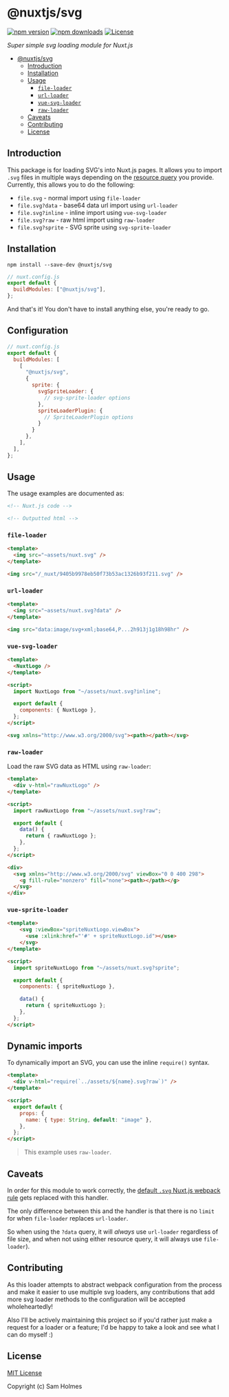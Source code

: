 # @nuxtjs/svg

[![npm version][npm-version-src]][npm-version-href]
[![npm downloads][npm-downloads-src]][npm-downloads-href]
[![License][license-src]][license-href]

_Super simple svg loading module for Nuxt.js_

- [@nuxtjs/svg](#nuxtjssvg)
  - [Introduction](#introduction)
  - [Installation](#installation)
  - [Usage](#usage)
    - [`file-loader`](#file-loader)
    - [`url-loader`](#url-loader)
    - [`vue-svg-loader`](#vue-svg-loader)
    - [`raw-loader`](#raw-loader)
  - [Caveats](#caveats)
  - [Contributing](#contributing)
  - [License](#license)

## Introduction

This package is for loading SVG's into Nuxt.js pages. It allows you to import `.svg` files in multiple ways depending on the [resource query](https://webpack.js.org/configuration/module/#rule-resourcequery) you provide. Currently, this allows you to do the following:

- `file.svg` - normal import using `file-loader`
- `file.svg?data` - base64 data url import using `url-loader`
- `file.svg?inline` - inline import using `vue-svg-loader`
- `file.svg?raw` - raw html import using `raw-loader`
- `file.svg?sprite` - SVG sprite using `svg-sprite-loader`

## Installation

```shell
npm install --save-dev @nuxtjs/svg
```

```javascript
// nuxt.config.js
export default {
  buildModules: ["@nuxtjs/svg"],
};
```

And that's it! You don't have to install anything else, you're ready to go.

## Configuration

```javascript
// nuxt.config.js
export default {
  buildModules: [
    [
      "@nuxtjs/svg",
      {
        sprite: {
          svgSpriteLoader: {
            // svg-sprite-loader options
          },
          spriteLoaderPlugin: {
            // SpriteLoaderPlugin options
          }
        }
      },
    ],
  ],
};
```

## Usage

The usage examples are documented as:

```html
<!-- Nuxt.js code -->
```

```html
<!-- Outputted html -->
```

### `file-loader`

```html
<template>
  <img src="~assets/nuxt.svg" />
</template>
```

```html
<img src="/_nuxt/9405b9978eb50f73b53ac1326b93f211.svg" />
```

### `url-loader`

```html
<template>
  <img src="~assets/nuxt.svg?data" />
</template>
```

```html
<img src="data:image/svg+xml;base64,P...2h913j1g18h98hr" />
```

### `vue-svg-loader`

```html
<template>
  <NuxtLogo />
</template>

<script>
  import NuxtLogo from "~/assets/nuxt.svg?inline";

  export default {
    components: { NuxtLogo },
  };
</script>
```

```html
<svg xmlns="http://www.w3.org/2000/svg"><path></path></svg>
```

### `raw-loader`

Load the raw SVG data as HTML using `raw-loader`:

```html
<template>
  <div v-html="rawNuxtLogo" />
</template>

<script>
  import rawNuxtLogo from "~/assets/nuxt.svg?raw";

  export default {
    data() {
      return { rawNuxtLogo };
    },
  };
</script>
```

```html
<div>
  <svg xmlns="http://www.w3.org/2000/svg" viewBox="0 0 400 298">
    <g fill-rule="nonzero" fill="none"><path></path></g>
  </svg>
</div>
```

### `vue-sprite-loader`

```html
<template>
    <svg :viewBox="spriteNuxtLogo.viewBox">
      <use :xlink:href="'#' + spriteNuxtLogo.id"></use>
    </svg>
</template>

<script>
  import spriteNuxtLogo from "~/assets/nuxt.svg?sprite";

  export default {
    components: { spriteNuxtLogo },

    data() {
      return { spriteNuxtLogo };
    },
  };
</script>
```

## Dynamic imports

To dynamically import an SVG, you can use the inline `require()` syntax.

```html
<template>
  <div v-html="require(`../assets/${name}.svg?raw`)" />
</template>

<script>
  export default {
    props: {
      name: { type: String, default: "image" },
    },
  };
</script>
```

> This example uses `raw-loader`.

## Caveats

In order for this module to work correctly, the [default `.svg` Nuxt.js webpack rule](https://nuxtjs.org/guide/assets/#webpack) gets replaced with this handler.

The only difference between this and the handler is that there is no `limit` for when `file-loader` replaces `url-loader`.

So when using the `?data` query, it will _always_ use `url-loader` regardless of file size, and when not using either resource query, it will always use `file-loader`).

## Contributing

As this loader attempts to abstract webpack configuration from the process and make it easier to use multiple svg loaders, any contributions that add more svg loader methods to the configuration will be accepted wholeheartedly!

Also I'll be actively maintaining this project so if you'd rather just make a request for a loader or a feature; I'd be happy to take a look and see what I can do myself :)

## License

[MIT License](./LICENSE)

Copyright (c) Sam Holmes

<!-- Badges -->

[npm-version-src]: https://img.shields.io/npm/v/@nuxtjs/svg/latest.svg?style=flat-square
[npm-version-href]: https://npmjs.com/package/@nuxtjs/svg
[npm-downloads-src]: https://img.shields.io/npm/dt/@nuxtjs/svg.svg?style=flat-square
[npm-downloads-href]: https://npmjs.com/package/@nuxtjs/svg
[license-src]: https://img.shields.io/npm/l/@nuxtjs/svg.svg?style=flat-square
[license-href]: https://npmjs.com/package/@nuxtjs/svg
